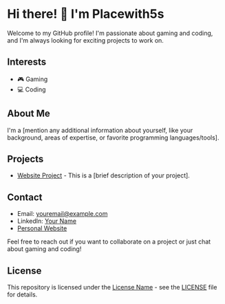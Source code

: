 # Hi there! 👋 I'm Placewith5s

Welcome to my GitHub profile! I'm passionate about gaming and coding, and I'm always looking for exciting projects to work on.

## Interests

- 🎮 Gaming
- 💻 Coding

## About Me

I'm a [mention any additional information about yourself, like your background, areas of expertise, or favorite programming languages/tools].

## Projects

- [Website Project](https://github.com/Placewith5s/Website) - This is a [brief description of your project].


## Contact

- Email: [youremail@example.com](mailto:youremail@example.com)
- LinkedIn: [Your Name](https://www.linkedin.com/in/yourname/)
- [Personal Website](https://www.yourwebsite.com)

Feel free to reach out if you want to collaborate on a project or just chat about gaming and coding!

## License

This repository is licensed under the [License Name](LICENSE) - see the [LICENSE](LICENSE) file for details.

